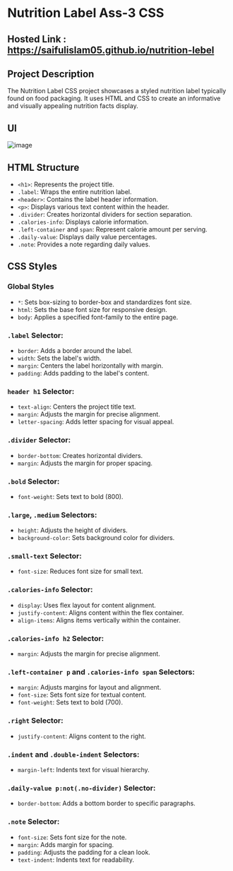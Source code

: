 # Nutrition Label Ass-3 CSS

## Hosted Link : https://saifulislam05.github.io/nutrition-lebel

## Project Description
The Nutrition Label CSS project showcases a styled nutrition label typically found on food packaging. It uses HTML and CSS to create an informative and visually appealing nutrition facts display.

## UI
![image](https://github.com/saifulislam05/nutrition-lebel/assets/73392705/dc1bfa99-d88d-4a0a-a7b3-aa0585173be4)


## HTML Structure
- `<h1>`: Represents the project title.
- `.label`: Wraps the entire nutrition label.
- `<header>`: Contains the label header information.
- `<p>`: Displays various text content within the header.
- `.divider`: Creates horizontal dividers for section separation.
- `.calories-info`: Displays calorie information.
- `.left-container` and `span`: Represent calorie amount per serving.
- `.daily-value`: Displays daily value percentages.
- `.note`: Provides a note regarding daily values.

## CSS Styles

### Global Styles
- `*`: Sets box-sizing to border-box and standardizes font size.
- `html`: Sets the base font size for responsive design.
- `body`: Applies a specified font-family to the entire page.

### `.label` Selector:
- `border`: Adds a border around the label.
- `width`: Sets the label's width.
- `margin`: Centers the label horizontally with margin.
- `padding`: Adds padding to the label's content.

### `header h1` Selector:
- `text-align`: Centers the project title text.
- `margin`: Adjusts the margin for precise alignment.
- `letter-spacing`: Adds letter spacing for visual appeal.

### `.divider` Selector:
- `border-bottom`: Creates horizontal dividers.
- `margin`: Adjusts the margin for proper spacing.

### `.bold` Selector:
- `font-weight`: Sets text to bold (800).

### `.large`, `.medium` Selectors:
- `height`: Adjusts the height of dividers.
- `background-color`: Sets background color for dividers.

### `.small-text` Selector:
- `font-size`: Reduces font size for small text.

### `.calories-info` Selector:
- `display`: Uses flex layout for content alignment.
- `justify-content`: Aligns content within the flex container.
- `align-items`: Aligns items vertically within the container.

### `.calories-info h2` Selector:
- `margin`: Adjusts the margin for precise alignment.

### `.left-container p` and `.calories-info span` Selectors:
- `margin`: Adjusts margins for layout and alignment.
- `font-size`: Sets font size for textual content.
- `font-weight`: Sets text to bold (700).

### `.right` Selector:
- `justify-content`: Aligns content to the right.

### `.indent` and `.double-indent` Selectors:
- `margin-left`: Indents text for visual hierarchy.

### `.daily-value p:not(.no-divider)` Selector:
- `border-bottom`: Adds a bottom border to specific paragraphs.

### `.note` Selector:
- `font-size`: Sets font size for the note.
- `margin`: Adds margin for spacing.
- `padding`: Adjusts the padding for a clean look.
- `text-indent`: Indents text for readability.
